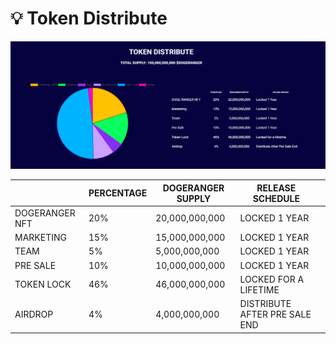 # 💡 Token Distribute

![](../.gitbook/assets/token.PNG)

|                | PERCENTAGE | DOGERANGER SUPPLY | RELEASE SCHEDULE              |   |
| -------------- | ---------- | ----------------- | ----------------------------- | - |
| DOGERANGER NFT | 20%        | 20,000,000,000    | LOCKED 1 YEAR                 |   |
| MARKETING      | 15%        | 15,000,000,000    | LOCKED 1 YEAR                 |   |
| TEAM           | 5%         | 5,000,000,000     | LOCKED 1 YEAR                 |   |
| PRE SALE       | 10%        | 10,000,000,000    | LOCKED 1 YEAR                 |   |
| TOKEN LOCK     | 46%        | 46,000,000,000    | LOCKED FOR A LIFETIME         |   |
| AIRDROP        | 4%         | 4,000,000,000     | DISTRIBUTE AFTER PRE SALE END |   |
